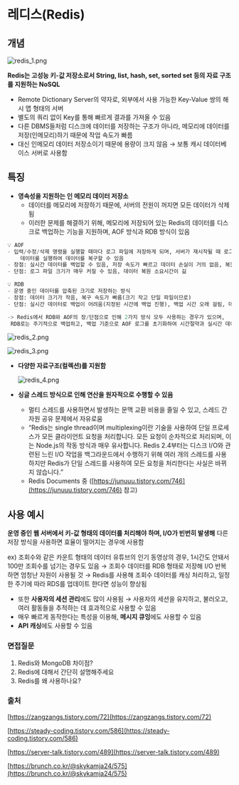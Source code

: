 # 레디스(Redis)

## 개념

![redis_1.png](%E1%84%85%E1%85%A6%E1%84%83%E1%85%B5%E1%84%89%E1%85%B3(Redis)%20b4eca73ed6ef482aa8d10aecf990ff69/redis_1.png)

**Redis는 고성능 키-값 저장소로서 String, list, hash, set, sorted set 등의 자료 구조를 지원하는 NoSQL**

- Remote Dictionary Server의 약자로, 외부에서 사용 가능한 Key-Value 쌍의 해시 맵 형태의 서버
- 별도의 쿼리 없이 Key를 통해 빠르게 결과를 가져올 수 있음
- 다른 DBMS들처럼 디스크에 데이터를 저장하는 구조가 아니라, 메모리에 데이터를 저장(인메모리)하기 때문에 작업 속도가 빠름
- 대신 인메모리 데이터 저장소이기 때문에 용량이 크지 않음 → 보통 캐시 데이터베이스 서버로 사용함

## 특징

- **영속성을 지원하는 인 메모리 데이터 저장소**
    - 데이터를 메모리에 저장하기 때문에, 서버의 전원이 꺼지면 모든 데이터가 삭제됨
    - 이러한 문제를 해결하기 위해, 메모리에 저장되어 있는 Redis의 데이터를 디스크로 백업하는 기능을 지원하며, AOF 방식과 RDB 방식이 있음

```sql
💡 AOF
- 입력/수정/삭제 명령을 실행할 때마다 로그 파일에 저장하게 되며, 서버가 재시작될 때 로그 파일에 기록된 
	데이터를 실행하여 데이터를 복구할 수 있음
- 장점: 실시간 데이터를 백업할 수 있음, 저장 속도가 빠르고 데이터 손실이 거의 없음, 복원 가능
- 단점: 로그 파일 크기가 매우 커질 수 있음, 데이터 복원 소요시간이 긺

💡 RDB
- 운영 중인 데이터를 압축된 크기로 저장하는 방식
- 장점: 데이터 크기가 작음, 복구 속도가 빠름(크기 작고 단일 파일이므로)
- 단점: 실시간 데이터로 백업이 어려움(지정된 시간에 백업 진행), 백업 시간 오래 걸림, 데이터 손실 우려

-> Redis에서 RDB와 AOF의 장/단점으로 인해 2가지 방식 모두 사용하는 경우가 있으며, 
 RDB로는 주기적으로 백업하고, 백업 기준으로 AOF 로그를 초기화하여 시간절약과 실시간 데이터를 유지함
```

![redis_2.png](%E1%84%85%E1%85%A6%E1%84%83%E1%85%B5%E1%84%89%E1%85%B3(Redis)%20b4eca73ed6ef482aa8d10aecf990ff69/redis_2.png)

![redis_3.png](%E1%84%85%E1%85%A6%E1%84%83%E1%85%B5%E1%84%89%E1%85%B3(Redis)%20b4eca73ed6ef482aa8d10aecf990ff69/redis_3.png)

- **다양한 자료구조(컬렉션)를 지원함**
    
    ![redis_4.png](%E1%84%85%E1%85%A6%E1%84%83%E1%85%B5%E1%84%89%E1%85%B3(Redis)%20b4eca73ed6ef482aa8d10aecf990ff69/redis_4.png)
    

- **싱글 스레드 방식으로 인해 연산을 원자적으로 수행할 수 있음**
    - 멀티 스레드를 사용하면서 발생하는 문맥 교환 비용을 줄일 수 있고, 스레드 간 자원 공유 문제에서 자유로움
    - “Redis는 single thread이며 multiplexing이란 기술을 사용하여 단일 프로세스가 모든 클라이언트 요청을 처리합니다. 모든 요청이 순차적으로 처리되며, 이는 Node.js의 작동 방식과 매우 유사합니다. Redis 2.4부터는 디스크 I/O와 관련된 느린 I/O 작업을 백그라운드에서 수행하기 위해 여러 개의 스레드를 사용하지만 Redis가 단일 스레드를 사용하여 모든 요청을 처리한다는 사실은 바뀌지 않습니다.”
    - Redis Documents 중 ([https://junuuu.tistory.com/746](https://junuuu.tistory.com/746) 참고)

## 사용 예시

**운영 중인 웹 서버에서 키-값 형태의 데이터를 처리해야 하며, I/O가 빈번히 발생해** 다른 저장 방식을 사용하면 효율이 떨어지는 경우에 사용함 

ex) 조회수와 같은 카운트 형태의 데이터 
유튜브의 인기 동영상의 경우, 1시간도 안돼서 100만 조회수를 넘기는 경우도 있음 
→ 조회수 데이터를 RDB 형태로 저장해 I/O 반복하면 엄청난 자원이 사용될 것 
→ Redis를 사용해 조회수 데이터를 캐싱 처리하고, 일정한 주기에 따라 RDS를 업데이트 한다면 성능이 향상됨 

- 또한 **사용자의 세션 관리**에도 많이 사용됨 → 사용자의 세션을 유지하고, 불러오고, 여러 활동들을 추적하는 데 효과적으로 사용할 수 있음
- 매우 빠르게 동작한다는 특성을 이용해, **메시지 큐잉**에도 사용할 수 있음
- **API 캐싱**에도 사용할 수 있음

### 면접질문

1. Redis와 MongoDB 차이점?
2. Redis에 대해서 간단히 설명해주세요
3. Redis를 왜 사용하나요?

### 출처

[https://zangzangs.tistory.com/72](https://zangzangs.tistory.com/72)

[https://steady-coding.tistory.com/586](https://steady-coding.tistory.com/586)

[https://server-talk.tistory.com/489](https://server-talk.tistory.com/489)

[https://brunch.co.kr/@skykamja24/575](https://brunch.co.kr/@skykamja24/575)